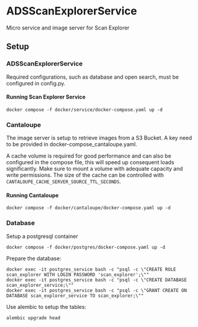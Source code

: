 # ADSScanExplorerService

Micro service and image server for Scan Explorer
## Setup

### ADSScanExplorerService

Required configurations, such as database and open search, must be configured in config.py.

#### Running Scan Explorer Service
```
docker compose -f docker/service/docker-compose.yaml up -d
```

### Cantaloupe

The image server is setup to retrieve images from a S3 Bucket. A key need to be provided in docker-compose_cantaloupe.yaml.

A cache volume is required for good performance and can also be configured in the compose file, this will speed up consequent loads significantly. Make sure to mount a volume with adequate capacity and write permissions. The size of the cache can be controlled with ```CANTALOUPE_CACHE_SERVER_SOURCE_TTL_SECONDS```.

#### Running Cantaloupe
```
docker compose -f docker/cantaloupe/docker-compose.yaml up -d
```

### Database
Setup a postgresql container
```
docker compose -f docker/postgres/docker-compose.yaml up -d
```

Prepare the database:

```
docker exec -it postgres_service bash -c "psql -c \"CREATE ROLE scan_explorer WITH LOGIN PASSWORD 'scan_explorer';\""
docker exec -it postgres_service bash -c "psql -c \"CREATE DATABASE scan_explorer_service;\""
docker exec -it postgres_service bash -c "psql -c \"GRANT CREATE ON DATABASE scan_explorer_service TO scan_explorer;\""
```

Use alembic to setup the tables:
```
alembic upgrade head
```